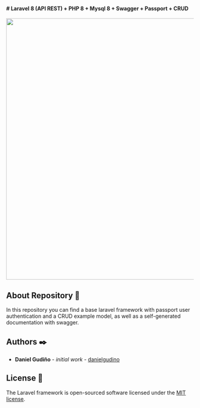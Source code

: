 #### # Laravel 8 (API REST) + PHP 8 + Mysql 8 + Swagger + Passport + CRUD

<p align="center"><a href="https://laravel.com" target="_blank"><img src="https://i.ibb.co/C2p9crp/Selection-026.png" width="700"></a></p>

<p align="center"></p>

## About Repository 🚀

In this repository you can find a base laravel framework with passport user authentication and a CRUD example model, as well as a self-generated documentation with swagger.

## Authors ✒️

-   **Daniel Gudiño** - _initial work_ - [danielgudino](https://github.com/danielgudino)

## License 📄

The Laravel framework is open-sourced software licensed under the [MIT license](https://opensource.org/licenses/MIT).

